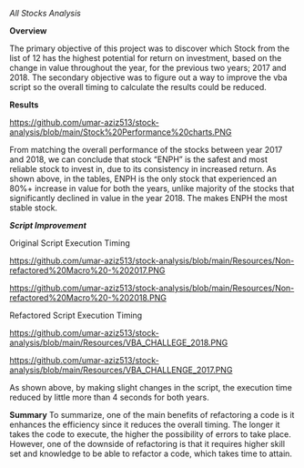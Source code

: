  *All Stocks Analysis*

**Overview**

The primary objective of this project was to discover which Stock from the list of 12 has the highest potential for return on investment, based on the change in value throughout the year, for the previous two years; 2017 and 2018. 
The secondary objective was to figure out a way to improve the vba script so the overall timing to calculate the results could be reduced.

**Results**

https://github.com/umar-aziz513/stock-analysis/blob/main/Stock%20Performance%20charts.PNG

From matching the overall performance of the stocks between year 2017 and 2018, we can conclude that stock “ENPH” is the safest and most reliable stock to invest in, due to its consistency in increased return.  As shown above, in the tables, ENPH is the only stock that experienced an 80%+ increase in value for both the years, unlike majority of the stocks that significantly declined in value in the year 2018.  The makes ENPH the most stable stock.

  ***Script Improvement***

Original Script Execution Timing

https://github.com/umar-aziz513/stock-analysis/blob/main/Resources/Non-refactored%20Macro%20-%202017.PNG

https://github.com/umar-aziz513/stock-analysis/blob/main/Resources/Non-refactored%20Macro%20-%202018.PNG

Refactored Script Execution Timing

https://github.com/umar-aziz513/stock-analysis/blob/main/Resources/VBA_CHALLEGE_2018.PNG

https://github.com/umar-aziz513/stock-analysis/blob/main/Resources/VBA_CHALLENGE_2017.PNG

As shown above, by making slight changes in the script, the execution time reduced by little more than 4 seconds for both years.

**Summary**
To summarize, one of the main benefits of refactoring a code is it enhances the efficiency since it reduces the overall timing.  The longer it takes the code to execute, the higher the possibility of errors to take place. However, one of the downside of refactoring is that it requires higher skill set and knowledge to be able to refactor a code, which takes time to attain. 
